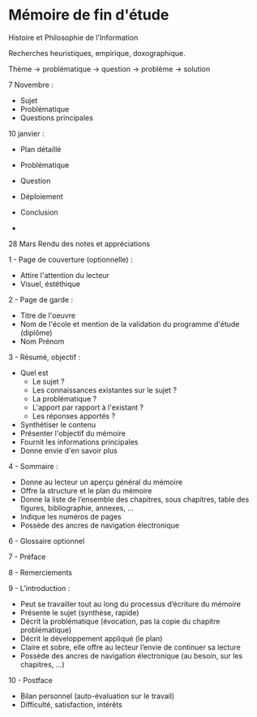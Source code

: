 # Mémoire de fin d'étude



Histoire et Philosophie de l'Information



Recherches heuristiques, empirique, doxographique. 

Thème -> problématique -> question -> problème -> solution



7 Novembre :

- Sujet
- Problématique
- Questions principales



10 janvier : 

- Plan détaillé 
- Problématique
- Question
- Déploiement
- Conclusion

- 





28 Mars Rendu des notes et appréciations



1 - Page de couverture (optionnelle) :

- Attire l'attention du lecteur
- Visuel, éstéthique



2 - Page de garde :

- Titre de l'oeuvre
- Nom de l'école et mention de la validation du programme d'étude (diplôme)
- Nom Prénom



3 - Résumé, objectif :

- Quel est 
  - Le sujet ?
  - Les connaissances existantes sur le sujet ?
  - La problématique ?
  - L'apport par rapport à l'existant ?
  - Les réponses apportés ?
- Synthétiser le contenu
- Présenter l'objectif du mémoire
- Fournit les informations principales
- Donne envie d'en savoir plus 



4 - Sommaire : 

- Donne au lecteur un aperçu général du mémoire
- Offre la structure et le plan du mémoire 
- Donne la liste de l’ensemble des chapitres, sous chapitres, table des figures, bibliographie, annexes, … 
- Indique les numéros de pages
- Possède des ancres de navigation électronique

6 - Glossaire optionnel

7 - Préface

8 - Remerciements

9 - L’introduction :

- Peut se travailler tout au long du processus d’écriture du mémoire 
- Présente le sujet (synthèse, rapide) 
- Décrit la problématique (évocation, pas la copie du chapitre problématique) 
- Décrit le développement appliqué (le plan)  
- Claire et sobre, elle offre au lecteur l’envie de continuer sa lecture  
- Possède des ancres de navigation électronique (au besoin, sur les chapitres, …)

10 - Postface

- Bilan personnel (auto-évaluation sur le travail)
- Difficulté, satisfaction, intérêts